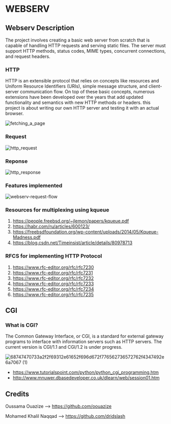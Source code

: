# WEBSERV
## Webserv Description

The project involves creating a basic web server from scratch that is capable of handling HTTP requests and serving static files.
The server must support HTTP methods, status codes, MIME types, concurrent connections, and request headers.

### HTTP
HTTP is an extensible protocol that relies on concepts like resources and Uniform Resource Identifiers (URIs), simple message structure, and client-server communication flow. On top of these basic concepts, numerous extensions have been developed over the years that add updated functionality and semantics with new HTTP methods or headers.
this project is about writing our own HTTP server and testing it with an actual browser.

![fetching_a_page](https://github.com/dridslash/Web_server/assets/63309639/8d58575c-1dab-40c2-89af-da2cf3533fde)

### **Request**
![http_request](https://github.com/dridslash/Web_server/assets/63309639/99457f22-2192-456e-b902-6f435c2d8f75)

### **Reponse**
![http_response](https://github.com/dridslash/Web_server/assets/63309639/681b0dfb-8382-4467-b144-ae1a82403e5a)



### Features implemented
![webserv-request-flow](https://github.com/dridslash/Web_server/assets/63309639/3f01aa80-6d71-4150-8d6b-7bdc56d375c9)


### Resources for multiplexing using kqueue
  1. https://people.freebsd.org/~jlemon/papers/kqueue.pdf
  2. https://habr.com/ru/articles/600123/
  3. https://freebsdfoundation.org/wp-content/uploads/2014/05/Kqueue-Madness.pdf
  4. https://blog.csdn.net/Timeinsist/article/details/80978713

### RFCS for implementing HTTP Protocol
  1. https://www.rfc-editor.org/rfc/rfc7230
  2. https://www.rfc-editor.org/rfc/rfc7231
  3. https://www.rfc-editor.org/rfc/rfc7232
  4. https://www.rfc-editor.org/rfc/rfc7233
  5. https://www.rfc-editor.org/rfc/rfc7234
  6. https://www.rfc-editor.org/rfc/rfc7235

## CGI
  ### What is CGI?
  The Common Gateway Interface, or CGI, is a standard for external gateway programs to interface with information servers such as HTTP servers.
  The current version is CGI/1.1 and CGI/1.2 is under progress.
  
![68747470733a2f2f69312e61652f696d672f776562736572762f4347492e6a7067 (1)](https://github.com/dridslash/Web_server/assets/63309639/45c41fa1-99c8-4bd8-823b-abba1565bf51)

- https://www.tutorialspoint.com/python/python_cgi_programming.htm
- http://www.mnuwer.dbasedeveloper.co.uk/dlearn/web/session01.htm


## Credits
Oussama Ouazize --> https://github.com/oouazize

Mohamed Khalil Naqqad --> https://github.com/dridslash
